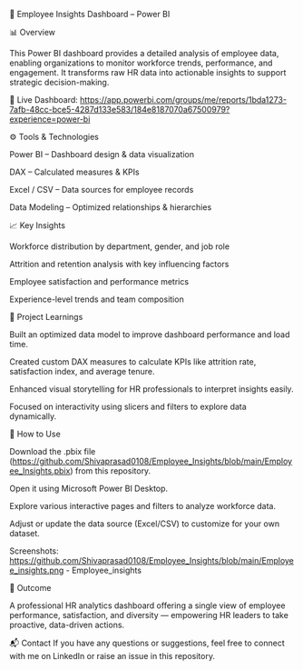 👥 Employee Insights Dashboard – Power BI

📊 Overview

This Power BI dashboard provides a detailed analysis of employee data, enabling organizations to monitor workforce trends, performance, and engagement. It transforms raw HR data into actionable insights to support strategic decision-making.

🔗 Live Dashboard: https://app.powerbi.com/groups/me/reports/1bda1273-7afb-48cc-bce5-4287d133e583/184e8187070a67500979?experience=power-bi

⚙️ Tools & Technologies

Power BI – Dashboard design & data visualization

DAX – Calculated measures & KPIs

Excel / CSV – Data sources for employee records

Data Modeling – Optimized relationships & hierarchies

📈 Key Insights

Workforce distribution by department, gender, and job role

Attrition and retention analysis with key influencing factors

Employee satisfaction and performance metrics

Experience-level trends and team composition

🧠 Project Learnings

Built an optimized data model to improve dashboard performance and load time.

Created custom DAX measures to calculate KPIs like attrition rate, satisfaction index, and average tenure.

Enhanced visual storytelling for HR professionals to interpret insights easily.

Focused on interactivity using slicers and filters to explore data dynamically.

🧩 How to Use

Download the .pbix file (https://github.com/Shivaprasad0108/Employee_Insights/blob/main/Employee_Insights.pbix) from this repository.

Open it using Microsoft Power BI Desktop.

Explore various interactive pages and filters to analyze workforce data.

Adjust or update the data source (Excel/CSV) to customize for your own dataset.

Screenshots:
https://github.com/Shivaprasad0108/Employee_Insights/blob/main/Employee_insights.png - Employee_insights

🚀 Outcome

A professional HR analytics dashboard offering a single view of employee performance, satisfaction, and diversity — empowering HR leaders to take proactive, data-driven actions.

📬 Contact If you have any questions or suggestions, feel free to connect with me on LinkedIn or raise an issue in this repository.

